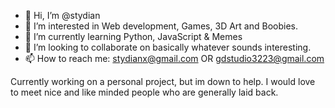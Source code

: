 - 👋 Hi, I’m @stydian
- 👀 I’m interested in Web development, Games, 3D Art and Boobies.
- 🌱 I’m currently learning Python, JavaScript & Memes
- 💞️ I’m looking to collaborate on basically whatever sounds interesting.
- 📫 How to reach me: stydianx@gmail.com OR gdstudio3223@gmail.com

Currently working on a personal project, but im down to help.
I would love to meet nice and like minded people who are generally laid back.

<!---
stydian/stydian is a ✨ special ✨ repository because its `README.md` (this file) appears on your GitHub profile.
You can click the Preview link to take a look at your changes.
--->
